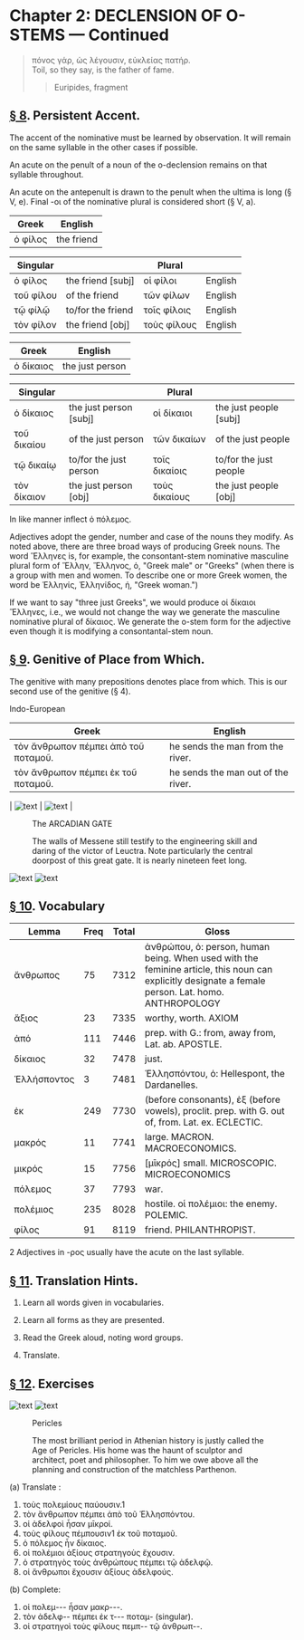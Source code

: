 # Chapter 2: DECLENSION OF O-STEMS — Continued


>  πόνος γάρ, ὡς λέγουσιν, εὐκλείας πατήρ.<br/>
>  Toil, so they say, is the father of fame.<br/>
>> Euripides, fragment


## [§ 8](#para8). Persistent Accent.


The accent of the nominative
must be learned by observation. It will remain on the
same syllable in the other cases if possible.


An acute on
the penult of a noun of the o-declension remains on that
syllable throughout. 


An acute on the antepenult is drawn
to the penult when the ultima is long (§ V, e). Final -οι
of the nominative plural is considered short (§ V, a).

| Greek | English | 
| --- | -- | 
|  ὁ φίλος  |  the friend  |


| Singular |  | Plural |  | 
| --- | --- | --- | --- 
| ὁ φίλος | the friend [subj] | οἱ φίλοι | English | 
| τοῦ φίλου | of the friend | τῶν φίλων | English | 
| τῷ φίλῷ | to/for the friend | τοῖς φίλοις | English | 
| τὸν φίλον | the friend [obj] | τοὺς φίλους | English | 



| Greek | English | 
| --- | -- | 
|  ὁ δίκαιος   |  the just person  |

| Singular |  | Plural |  | 
| --- | --- | --- | --- 
| ὁ δίκαιος | the just person [subj] | οἱ δίκαιοι | the just people [subj] | 
| τοῦ δικαίου | of the just person | τῶν δικαίων | of the just people | 
| τῷ δικαίῳ | to/for the just person | τοῖς δικαίοις | to/for the just people | 
| τὸν δίκαιον | the just person [obj] | τοὺς δικαίους | the just people [obj] | 







In like manner inflect ὁ πόλεμος.



Adjectives adopt the gender, number and case of the nouns they modify. As noted above, there are three broad ways of producing Greek nouns. The word Ἕλληνες is, for example, the consontant-stem nominative masculine plural form of Ἕλλην, Ἕλληνος, ὁ, "Greek male" or "Greeks" (when there is a group with men and women. To describe one or more Greek women, the word be  Ἑλληνίς, Ἑλληνίδος, ἡ, "Greek woman.")



If we want to say "three just Greeks", we would produce
<foreign>οἱ δίκαιοι Ἕλληνες</foreign>, i.e., we would not change the way we generate the masculine nominative plural of δίκαιος. We generate the o-stem form for the adjective even though it is modifying a consontantal-stem noun.


<pb n="5"/>

## [§ 9](#para9). Genitive of Place from Which.

 The genitive with
many prepositions denotes place from which. This is our second use of the genitive (§ 4). 


Indo-European





| Greek | English | 
| --- | -- | 
|  τὸν ἄνθρωπον πέμπει ἀπὸ τοῦ ποταμοῦ.  |  he sends the man from the river.  |
|  τὸν ἄνθρωπον πέμπει ἐκ τοῦ ποταμοῦ.  |  he sends the man out of the river.  |



| ![text](https://github.com/gregorycrane/CrosbySchaeffer2.0/tree/main/chaps/images/megalop.jpg) | ![text](https://upload.wikimedia.org/wikipedia/commons/thumb/f/fd/Arcadian_Gate.jpg/2560px-Arcadian_Gate.jpg) | 





<figure><head>The ARCADIAN GATE</head>

The walls of Messene still testify to the engineering skill and daring of the
victor of Leuctra. Note particularly the central doorpost of this great gate.
It is nearly nineteen feet long.</figure>

![text](https://upload.wikimedia.org/wikipedia/commons/thumb/d/db/Spartan_Territory_Before_371_BC.png/973px-Spartan_Territory_Before_371_BC.png)
![text](https://github.com/gregorycrane/CrosbySchaeffer2.0/tree/main/chaps/images/leuctra-gmap.jpg)


## [§ 10](#para10). Vocabulary


| Lemma | Freq | Total | Gloss |
| --- | --- | --- | -- |
| ἄνθρωπος | 75 | 7312 | ἀνθρώπου, ὁ: person, human being. When used with the feminine article, this noun can explicitly designate a female person. Lat. homo. ANTHROPOLOGY
| ἄξιος | 23 | 7335 | worthy, worth. AXIOM
| ἀπό | 111 | 7446 | prep. with G.: from, away from, Lat. ab. APOSTLE. 
| δίκαιος | 32 | 7478 | just. 
| Ἑλλήσποντος | 3 | 7481 | Ἑλλησπόντου, ὁ: Hellespont, the Dardanelles.
| ἐκ | 249 | 7730 | (before consonants), ἐξ (before vowels), proclit. prep. with G. out of, from. Lat. ex. ECLECTIC. 
| μακρός | 11 | 7741 | large. MACRON. MACROECONOMICS.
| μικρός | 15 | 7756 | [μῑκρός] small. MICROSCOPIC. MICROECONOMICS
| πόλεμος | 37 | 7793 | war.
| πολέμιος | 235 | 8028 | hostile. οἱ πολέμιοι: the enemy. POLEMIC.
| φίλος | 91 | 8119 | friend. PHILANTHROPIST.


2 Adjectives in -ρος usually have the acute on the last syllable.



<pb n="6"/>


## [§ 11](#para11). Translation Hints.


1. Learn all words given in vocabularies.


2. Learn all forms as they are presented.


3. Read the Greek aloud, noting word groups.


4. Translate.



## [§ 12](#para12). Exercises



![text](https://github.com/gregorycrane/CrosbySchaeffer2.0/tree/main/chaps/images/pericles.jpg)
![text](https://upload.wikimedia.org/wikipedia/commons/6/67/Pericles_Pio-Clementino_Inv269.jpg)
<figure><head>Pericles</head>



The most brilliant period in Athenian history is justly called the Age
of Pericles. His home was the haunt
of sculptor and architect, poet and
philosopher. To him we owe above
all the planning and construction of
the matchless Parthenon.</figure>

(a) Translate :

1. τοὺς πολεμίους παύουσιν.1 
2. τὸν ἄνθρωπον πέμπει ἀπὸ τοῦ Ἑλλησπόντου. 
3. οἱ ἀδελφοὶ ἦσαν μῑκροί. 
4. τοὺς φίλους πέμπουσιν1 ἐκ τοῦ ποταμοῦ.
5. ὁ πόλεμος ἦν δίκαιος.
6. οἱ πολέμιοι ἀξίους στρατηγοὺς ἔχουσιν. 
7. ὁ στρατηγὸς τοὺς ἀνθρώπους πέμπει τῷ ἀδελφῷ. 
8. οἱ ἄνθρωποι ἔχουσιν ἀξίους ἀδελφούς.

(b) Complete:


1. οἱ πολεμ--- ἦσαν μακρ---.
2. τὸν ἀδελφ-- πέμπει ἐκ τ--- ποταμ- (singular). 
3. οἱ στρατηγοὶ τοὺς φίλους πεμπ-- τῷ ἀνθρωπ--.


<pb n="7"/>




